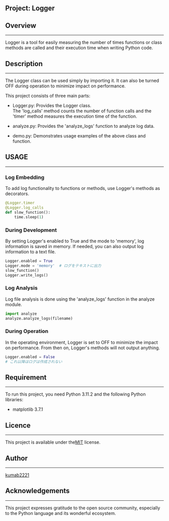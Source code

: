 ## Project: Logger

## Overview
---
Logger is a tool for easily measuring the number of times functions or class methods are called and their execution time when writing Python code.

## Description
---
The Logger class can be used simply by importing it. It can also be turned OFF during operation to minimize impact on performance.

This project consists of three main parts:

- Logger.py: Provides the Logger class.  
    The 'log_calls' method counts the number of function calls and the 'timer' method measures the execution time of the function.

- analyze.py: Provides the 'analyze_logs' function to analyze log data.

- demo.py: Demonstrates usage examples of the above class and function.

## USAGE
---
### Log Embedding  
To add log functionality to functions or methods, use Logger's methods as decorators.

```py
@Logger.timer
@Logger.log_calls
def slow_function():
    time.sleep(1)
```

### During Development
By setting Logger's enabled to True and the mode to 'memory', log information is saved in memory. If needed, you can also output log information to a text file.

```py
Logger.enabled = True
Logger.mode = 'memory'  # ログをテキストに出力
slow_function()
Logger.write_logs()
```

### Log Analysis  
Log file analysis is done using the 'analyze_logs' function in the analyze module.  

```py
import analyze
analyze.analyze_logs(filename)
```

### During Operation  
In the operating environment, Logger is set to OFF to minimize the impact on performance. From then on, Logger's methods will not output anything.  

```py
Logger.enabled = False
# これ以降はログは作成されない
```

## Requirement
---
To run this project, you need Python 3.11.2 and the following Python libraries:

- matplotlib 3.7.1

## Licence
---
This project is available under the[MIT](LICENSE) license.

## Author
---
[kumab2221](https://github.com/kumab2221)

## Acknowledgements
---
This project expresses gratitude to the open source community, especially to the Python language and its wonderful ecosystem.